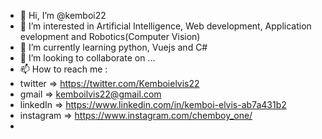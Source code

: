 - 👋 Hi, I’m @kemboi22
- 👀 I’m interested in Artificial Intelligence, Web development, Application evelopment and Robotics(Computer Vision)
- 🌱 I’m currently learning python, Vuejs and C#
- 💞️ I’m looking to collaborate on ...
- 📫 How to reach me :
- twitter => https://twitter.com/Kemboielvis22
- gmail => kemboilvis22@gmail.com
- linkedIn => https://www.linkedin.com/in/kemboi-elvis-ab7a431b2
- instagram => https://www.instagram.com/chemboy_one/
- 

<!---
kemboi22/kemboi22 is a ✨ special ✨ repository because its `README.md` (this file) appears on your GitHub profile.
You can click the Preview link to take a look at your changes.
--->
